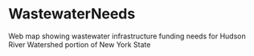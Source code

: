 # WastewaterNeeds
Web map showing wastewater infrastructure funding needs for Hudson River Watershed portion of New York State
